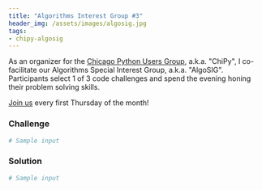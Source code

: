 ```yaml
---
title: "Algorithms Interest Group #3"
header_img: /assets/images/algosig.jpg
tags:
- chipy-algosig
---
```


As an organizer for the [Chicago Python Users Group](https://www.chipy.org/), a.k.a. "ChiPy", I co-facilitate our Algorithms Special Interest Group, a.k.a. "AlgoSIG". Participants select 1 of 3 code challenges and spend the evening honing their problem solving skills. 

[Join us](https://www.meetup.com/_ChiPy_/) every first Thursday of the month!

### Challenge
> 

```python
# Sample input

```


### Solution
```python
# Sample input

```